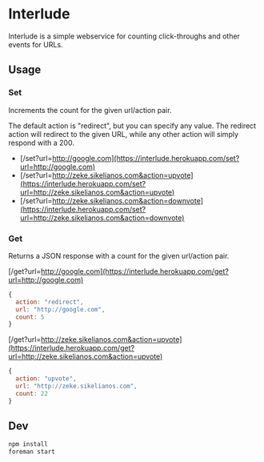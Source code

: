 Interlude
=========

Interlude is a simple webservice for counting click-throughs and
other events for URLs.

Usage
-----

### Set

Increments the count for the given url/action pair.

The default action is "redirect", but you can specify any value. The
redirect action will redirect to the given URL, while any other action will
simply respond with a 200.

- [/set?url=http://google.com](https://interlude.herokuapp.com/set?url=http://google.com)
- [/set?url=http://zeke.sikelianos.com&action=upvote](https://interlude.herokuapp.com/set?url=http://zeke.sikelianos.com&action=upvote)
- [/set?url=http://zeke.sikelianos.com&action=downvote](https://interlude.herokuapp.com/set?url=http://zeke.sikelianos.com&action=downvote)

### Get

Returns a JSON response with a count for the given url/action pair.

[/get?url=http://google.com](https://interlude.herokuapp.com/get?url=http://google.com)

```js
{
  action: "redirect",
  url: "http://google.com",
  count: 5
}
```

[/get?url=http://zeke.sikelianos.com&action=upvote](https://interlude.herokuapp.com/get?url=http://zeke.sikelianos.com&action=upvote)

```js
{
  action: "upvote",
  url: "http://zeke.sikelianos.com",
  count: 22
}
```

Dev
---

```sh
npm install
foreman start
```